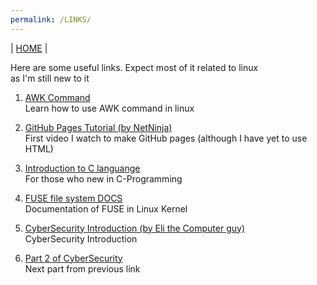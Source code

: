 ```yaml
---
permalink: /LINKS/  
---
```

| [HOME](https://nicofathirizqi.github.io/os212/) | 

Here are some useful links. Expect most of it related to linux  
as I'm still new to it

1. [AWK Command](https://www.geeksforgeeks.org/awk-command-unixlinux-examples/)  
   Learn how to use AWK command in linux
   

2. [GitHub Pages Tutorial (by NetNinja)](https://www.youtube.com/watch?v=QyFcl_Fba-k)  
   First video I watch to make GitHub pages (although I have yet to use HTML)

3. [Introduction to C languange](https://www.geeksforgeeks.org/c-language-set-1-introduction/)  
   For those who new in C-Programming

4. [FUSE file system DOCS](https://www.kernel.org/doc/html/latest/filesystems/fuse.html)  
   Documentation of FUSE in Linux Kernel

5. [CyberSecurity Introduction (by Eli the Computer guy)](https://www.youtube.com/watch?v=rcDO8km6R6c)  
   CyberSecurity Introduction

6. [Part 2 of CyberSecurity](https://www.youtube.com/watch?v=CivG_2UqKMg)  
   Next part from previous link  

